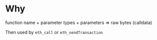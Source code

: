 # Why



function name + parameter types + parameters => raw bytes (calldata)

Then used by `eth_call` or `eth_sendTransaction`
